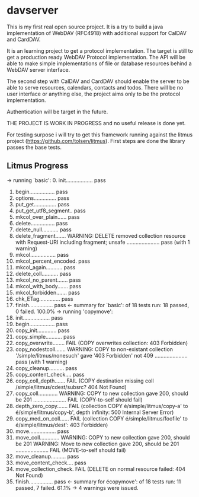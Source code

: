 # davserver

This is my first real open source project. It is a try to build a java implementation of WebDAV (RFC4918) with additional support for CalDAV and CardDAV. 

It is an learning project to get a protocol implementation. The target is still to get a production ready WebDAV Protocol implementation. The API will be able to make simple implementations of file or database resources behind a WebDAV server interface. 

The second step with CalDAV and CardDAV should enable the server to be able to serve resources, calendars, contacts and todos. There will be no user interface or anything else, the project aims only to be the protocol implementation. 

Authentication will be target in the future. 
 
THE PROJECT IS WORK IN PROGRESS and no useful release is done yet.

For testing surpose i will try to get this framework running against the litmus project (https://github.com/tolsen/litmus). First steps are done the library passes the base tests. 

## Litmus Progress

-> running `basic':
 0. init.................. pass
 1. begin................. pass
 2. options............... pass
 3. put_get............... pass
 4. put_get_utf8_segment.. pass
 5. mkcol_over_plain...... pass
 6. delete................ pass
 7. delete_null........... pass
 8. delete_fragment....... WARNING: DELETE removed collection resource with Request-URI including fragment; unsafe
    ...................... pass (with 1 warning)
 9. mkcol................. pass
10. mkcol_percent_encoded. pass
11. mkcol_again........... pass
12. delete_coll........... pass
13. mkcol_no_parent....... pass
14. mkcol_with_body....... pass
15. mkcol_forbidden....... pass
16. chk_ETag.............. pass
17. finish................ pass
<- summary for `basic': of 18 tests run: 18 passed, 0 failed. 100.0%
-> running 'copymove':
 0. init.................. pass
 1. begin................. pass
 2. copy_init............. pass
 3. copy_simple........... pass
 4. copy_overwrite........ FAIL (COPY overwrites collection: 403 Forbidden)
 5. copy_nodestcoll....... WARNING: COPY to non-existant collection '/simple/litmus/nonesuch' gave '403 Forbidden' not 409
    ...................... pass (with 1 warning)
 6. copy_cleanup.......... pass
 7. copy_content_check.... pass
 8. copy_coll_depth....... FAIL (COPY destination missing coll /simple/litmus/cdest/subsrc? 404 Not Found)
 9. copy_coll............. WARNING: COPY to new collection gave 200, should be 201
    ...................... FAIL (COPY-to-self should fail)
10. depth_zero_copy....... FAIL (collection COPY é/simple/litmus/copy-a' to é/simple/litmus/copy-b', depth infinity: 500 Internal Server Error)
11. copy_med_on_coll...... FAIL (collection COPY é/simple/litmus/foofile' to é/simple/litmus/dest': 403 Forbidden)
12. move.................. pass
13. move_coll............. WARNING: COPY to new collection gave 200, should be 201
WARNING: Move to new collection gave 200, should be 201
    ...................... FAIL (MOVE-to-self should fail)
14. move_cleanup.......... pass
15. move_content_check.... pass
16. move_collection_check. FAIL (DELETE on normal resource failed: 404 Not Found)
17. finish................ pass
<- summary for écopymove': of 18 tests run: 11 passed, 7 failed. 61.1%
-> 4 warnings were issued.

